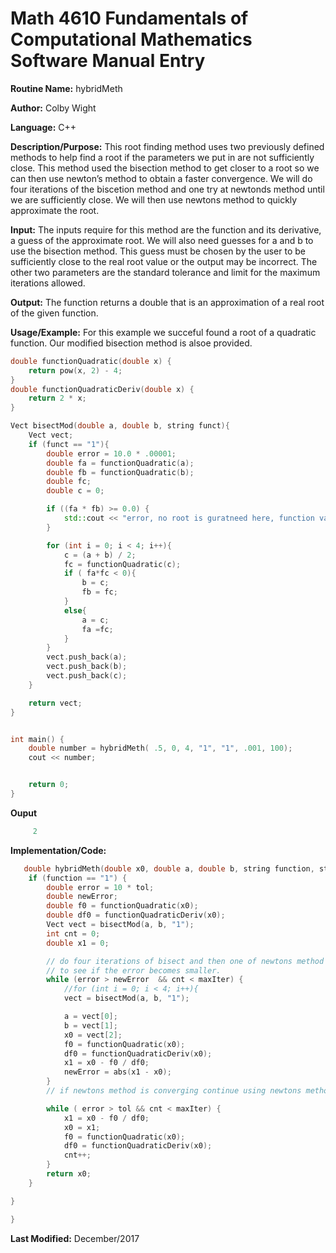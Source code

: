 # Math 4610 Fundamentals of Computational Mathematics Software Manual Entry

**Routine Name:**  hybridMeth

**Author:** Colby Wight

**Language:** C++

**Description/Purpose:**  This root finding method uses two previously defined methods to help find a root if the parameters we put in are not sufficiently close. This method used the bisection method to get closer to a root so we can then use newton’s method to obtain a faster convergence. We will do four iterations of the biscetion method and one try at newtonds method until we are sufficiently close. We will then use newtons method to quickly approximate the root.
 

**Input:** The inputs require for this method are the function and its derivative, a guess of the approximate root. We will also need guesses for a and b to use the bisection method.  This guess must be chosen by the user to be sufficiently close to the real root value or the output may be incorrect. The other two parameters are the standard tolerance and limit for the maximum iterations allowed.  

**Output:** The function returns a double that is an approximation of a real root of the given function.      

**Usage/Example:**  For this example we succeful found a root of a quadratic function. Our modified bisection method is alsoe provided.

```C++
double functionQuadratic(double x) {
    return pow(x, 2) - 4;
}
double functionQuadraticDeriv(double x) {
    return 2 * x;
}

Vect bisectMod(double a, double b, string funct){
    Vect vect;
    if (funct == "1"){
        double error = 10.0 * .00001;
        double fa = functionQuadratic(a);
        double fb = functionQuadratic(b);
        double fc;
        double c = 0;

        if ((fa * fb) >= 0.0) {
            std::cout << "error, no root is guratneed here, function values are same sign" << std::endl;
        }

        for (int i = 0; i < 4; i++){
            c = (a + b) / 2;
            fc = functionQuadratic(c);
            if ( fa*fc < 0){
                b = c;
                fb = fc;
            }
            else{
                a = c;
                fa =fc;
            }
        }
        vect.push_back(a);
        vect.push_back(b);
        vect.push_back(c);
    }

    return vect;
}


int main() {
    double number = hybridMeth( .5, 0, 4, "1", "1", .001, 100);
    cout << number;


    return 0;
}
```

**Ouput**
```C++
     2
 ```


**Implementation/Code:**

```C++
   double hybridMeth(double x0, double a, double b, string function, string fPrime, double tol, int maxIter){
    if (function == "1") {
        double error = 10 * tol;
        double newError;
        double f0 = functionQuadratic(x0);
        double df0 = functionQuadraticDeriv(x0);
        Vect vect = bisectMod(a, b, "1");
        int cnt = 0;
        double x1 = 0;

        // do four iterations of bisect and then one of newtons method
        // to see if the error becomes smaller.
        while (error > newError  && cnt < maxIter) {
            //for (int i = 0; i < 4; i++){
            vect = bisectMod(a, b, "1");

            a = vect[0];
            b = vect[1];
            x0 = vect[2];
            f0 = functionQuadratic(x0);
            df0 = functionQuadraticDeriv(x0);
            x1 = x0 - f0 / df0;
            newError = abs(x1 - x0);
        }
        // if newtons method is converging continue using newtons method

        while ( error > tol && cnt < maxIter) {
            x1 = x0 - f0 / df0;
            x0 = x1;
            f0 = functionQuadratic(x0);
            df0 = functionQuadraticDeriv(x0);
            cnt++;
        }
        return x0;
    }

}

}
```
**Last Modified:** December/2017
